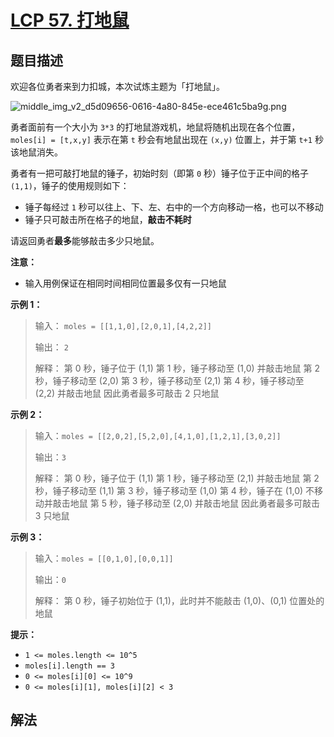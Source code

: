 # [LCP 57. 打地鼠](https://leetcode.cn/problems/ZbAuEH)

## 题目描述

<!-- 这里写题目描述 -->

欢迎各位勇者来到力扣城，本次试炼主题为「打地鼠」。

![middle_img_v2_d5d09656-0616-4a80-845e-ece461c5ba9g.png](https://fastly.jsdelivr.net/gh/doocs/leetcode@main/lcp/LCP%2057.%20%E6%89%93%E5%9C%B0%E9%BC%A0/images/1650273183-nZIijm-middle_img_v2_d5d09656-0616-4a80-845e-ece461c5ba9g.png)

勇者面前有一个大小为 `3*3` 的打地鼠游戏机，地鼠将随机出现在各个位置，`moles[i] = [t,x,y]` 表示在第 `t` 秒会有地鼠出现在 `(x,y)` 位置上，并于第 `t+1` 秒该地鼠消失。

勇者有一把可敲打地鼠的锤子，初始时刻（即第 `0` 秒）锤子位于正中间的格子 `(1,1)`，锤子的使用规则如下：

-   锤子每经过 `1` 秒可以往上、下、左、右中的一个方向移动一格，也可以不移动
-   锤子只可敲击所在格子的地鼠，**敲击不耗时**

请返回勇者**最多**能够敲击多少只地鼠。

**注意：**

-   输入用例保证在相同时间相同位置最多仅有一只地鼠

**示例 1：**

> 输入： `moles = [[1,1,0],[2,0,1],[4,2,2]]`
>
> 输出： `2`
>
> 解释：
> 第 0 秒，锤子位于 (1,1)
> 第 1 秒，锤子移动至 (1,0) 并敲击地鼠
> 第 2 秒，锤子移动至 (2,0)
> 第 3 秒，锤子移动至 (2,1)
> 第 4 秒，锤子移动至 (2,2) 并敲击地鼠
> 因此勇者最多可敲击 2 只地鼠

**示例 2：**

> 输入：`moles = [[2,0,2],[5,2,0],[4,1,0],[1,2,1],[3,0,2]]`
>
> 输出：`3`
>
> 解释：
> 第 0 秒，锤子位于 (1,1)
> 第 1 秒，锤子移动至 (2,1) 并敲击地鼠
> 第 2 秒，锤子移动至 (1,1)
> 第 3 秒，锤子移动至 (1,0)
> 第 4 秒，锤子在 (1,0) 不移动并敲击地鼠
> 第 5 秒，锤子移动至 (2,0) 并敲击地鼠
> 因此勇者最多可敲击 3 只地鼠

**示例 3：**

> 输入：`moles = [[0,1,0],[0,0,1]]`
>
> 输出：`0`
>
> 解释：
> 第 0 秒，锤子初始位于 (1,1)，此时并不能敲击 (1,0)、(0,1) 位置处的地鼠

**提示：**

-   `1 <= moles.length <= 10^5`
-   `moles[i].length == 3`
-   `0 <= moles[i][0] <= 10^9`
-   `0 <= moles[i][1], moles[i][2] < 3`

## 解法

<!-- end -->
